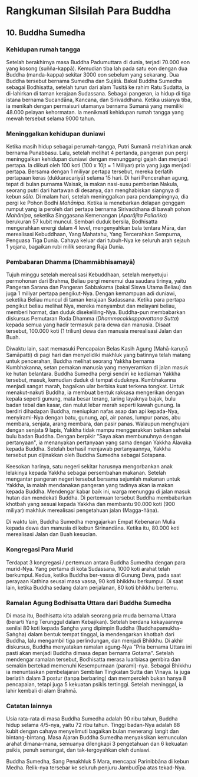# Rangkuman Silsilah Para Buddha

## 10. Buddha Sumedha

### Kehidupan rumah tangga

Setelah berakhirnya masa Buddha Padumuttara di dunia, terjadi 70.000 eon yang kosong (suñña-kappā). Kemudian tiba lah pada satu eon dengan dua Buddha (manda-kappa) sekitar 3000 eon sebelum yang sekarang. Dua Buddha tersebut bernama Sumedha dan Sujātā.
Bakal Buddha Sumedha sebagai Bodhisatta, setelah turun dari alam Tusitā ke rahim Ratu Sudatta, ia di-lahirkan di taman kerajaan Sudassana. Sebagai pangeran, ia hidup di tiga istana bernama Sucandāna, Kancana, dan Sirivaddhana. Ketika usianya tiba, ia menikah dengan permaisuri utamanya bernama Sumanā yang memiliki 48.000 pelayan kehormatan. Ia menikmati kehidupan rumah tangga yang mewah tersebut selama 9000 tahun. 

### Meninggalkan kehidupan duniawi

Ketika masih hidup sebagai perumah-tangga, Putri Sumanā melahirkan anak bernama Punabbasu. Lalu, setelah melihat 4 pertanda, pangeran pun pergi meninggalkan kehidupan duniawi dengan menunggangi gajah dan menjadi pertapa. Ia diikuti oleh 100 koti (100 x 10jt = 1 Miliyar) pria yang juga menjadi pertapa. Bersama dengan 1 miliyar pertapa tersebut, mereka berlatih pertapaan keras (dukkaracariyā) selama 15 hari. Di hari Pencerahan agung, tepat di bulan purnama Waisak, ia makan nasi-susu pemberian Nakula, seorang putri dari hartawan di desanya, dan menghabiskan siangnya di kebun *sāla*. Di malam hari, setelah meninggalkan para pendampingnya, dia pergi ke Pohon Bodhi *Mahānipa*. Ketika ia menebarkan delapan genggam rumput yang ia peroleh dari pertapa bernama Sirivaddhana di bawah pohon *Mahānipa*, seketika Singgasana Kemenangan (*Aparājita Pallaṅka*) berukuran 57 kubit muncul. Sembari duduk bersila, Bodhisatta mengerahkan energi dalam 4 level, mengenyahkan bala tentara Māra, dan merealisasi Kebuddhaan, Yang Mahatahu, Yang Tercerahkan Sempurna, Penguasa Tiga Dunia. Cahaya keluar dari tubuh-Nya ke seluruh arah sejauh 1 yojana, bagaikan rubi milik seorang Raja Dunia.

### Pembabaran Dhamma (Dhammābhisamayā)

Tujuh minggu setelah merealisasi Kebuddhaan, setelah menyetujui permohonan dari Brahma, Beliau pergi menemui dua saudara tirinya, yaitu Pangeran Sarana dan Pangeran Sabbakama (bakal Siswa Utama Beliau) dan juga 1 miliyar pertapa pengikut-Nya. Dengan kemampuan adi duniawi, seketika Beliau muncul di taman kerajaan Sudassana. Ketika para pertapa pengikut beliau melihat Nya, mereka menyambut dan melayani beliau, memberi hormat, dan duduk disekeliling-Nya. Buddha-pun membabarkan diskursus Pemutaran Roda Dhamma (*Dhammacakkappavattana Sutta*) kepada semua yang hadir termasuk para dewa dan manusia. Disaat tersebut, 100.000 koti (1 triliun) dewa dan manusia merealisasi Jalan dan Buah.

Diwaktu lain, saat memasuki Pencapaian Belas Kasih Agung (Mahā-karuṇā Samāpatti) di pagi hari dan menyelidiki makhluk yang batinnya telah matang untuk pencerahan, Buddha melihat seorang Yakkha bernama Kumbhakanna, setan pemakan manusia yang menyeramkan di jalan masuk ke hutan belantara. Buddha Sumedha pergi sendiri ke kediaman Yakkha tersebut, masuk, kemudian duduk di tempat duduknya. Kumbhakanna menjadi sangat marah, bagaikan ular berbisa kuat terkena tongkat. Untuk menakut-nakuti Buddha, ia membuat bentuk raksasa mengerikan dengan kepala seperti gunung, mata besar terang, taring layaknya bajak, bulu badan tebal dan kasar, dan mulut lebar merah seperti kawah gunung. Ia berdiri dihadapan Buddha, meniupkan nafas asap dan api kepada-Nya, menyirami-Nya dengan batu, gunung, api, air panas, lumpur panas, abu membara, senjata, arang membara, dan pasir panas. Walaupun menghujani dengan senjata 9 lapis, Yakkha tidak mampu menggerakkan bahkan sehelai bulu badan Buddha. Dengan berpikir "Saya akan membunuhnya dengan pertanyaan", ia menanyakan pertanyaan yang sama dengan Yakkha Ālavaka kepada Buddha. Setelah berhasil menjawab pertanyaannya, Yakkha tersebut pun dijinakkan oleh Buddha Sumedha sebagai Sotapana.

Keesokan harinya, satu negeri sekitar harusnya mengorbankan anak lelakinya kepada Yakkha sebagai persembahan makanan. Setelah mengantar pangeran negeri tersebut bersama sejumlah makanan untuk Yakkha, ia malah mendanakan pangeran yang tadinya akan ia makan kepada Buddha. Mendengar kabar baik ini, warga menunggu di jalan masuk hutan dan mendekati Buddha. Di pertemuan tersebut Buddha membabarkan khotbah yang sesuai kepada Yakkha dan membantu 90.000 koti (900 miliyar) makhluk merealisasi pengetahuan jalan (Magga-ñāṇa).

Di waktu lain, Buddha Sumedha mengajarkan Empat Kebenaran Mulia kepada dewa dan manusia di kebun Sirinandāna. Ketika itu, 80.000 koti merealisasi Jalan dan Buah kesucian.

### Kongregasi Para Murid

Terdapat 3 kongregasi / pertemuan antara Buddha Sumedha dengan para murid-Nya. Yang pertama di kota Sudassana, 1000 koti arahat telah berkumpul. Kedua, ketika Buddha ber-vassa di Gunung Deva, pada saat perayaan Kathina seusai masa vassa, 90 koti bhikkhu berkumpul. Di saat lain, ketika Buddha sedang dalam perjalanan, 80 koti bhikkhu bertemu.

### Ramalan Agung Bodhisatta Uttara dari Buddha Sumedha

Di masa itu, Bodhisatta kita adalah seorang pria muda bernama Uttara (berarti Yang Terunggul dalam Kebajikan). Setelah berdana kekayaannya senilai 80 koti kepada Saṅgha yang dipimpin Buddha (Buddhapamukha-Saṅgha) dalam bentuk tempat tinggal, ia mendengarkan khotbah dari Buddha, lalu mengambil tiga perlindungan, dan menjadi Bhikkhu. Di akhir diskursus, Buddha menyatakan ramalan agung-Nya "Pria bernama Uttara ini pasti akan menjadi Buddha dimasa depan bernama Gotama". Setelah mendengar ramalan tersebut, Bodhisatta merasa luarbiasa gembira dan semakin bertekad memenuhi Kesempurnaan (parami)-nya. Sebagai Bhikkhu ia menuntaskan pembelajaran Sembilan Tingkatan Sutta dan Vinaya. Ia juga berlatih dalam 3 postur (tanpa berbaring) dan memperoleh bukan hanya 8 pencapaian, tetapi juga 5 kekuatan psikis tertinggi. Setelah meninggal, ia lahir kembali di alam Brahmā.

### Catatan lainnya

Usia rata-rata di masa Buddha Sumedha adalah 90 ribu tahun, Buddha hidup selama 4/5-nya, yaitu 72 ribu tahun. Tinggi badan-Nya adalah 88 kubit dengan cahaya menyelimuti bagaikan bulan menerangi langit dan bintang-bintang. Masa Ajaran Buddha Sumedha menyaksikan kemunculan arahat dimana-mana, semuanya dilengkapi 3 pengetahuan dan 6 kekuatan psikis, penuh semangat, dan tak-tergoyahkan oleh duniawi. 

Buddha Sumedha, Sang Penakhluk 5 Mara, mencapai Parinibbāna di kebun Medha. Relik-nya tersebar ke seluruh penjuru Jambudīpa atas tekad-Nya.
